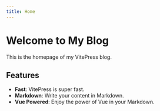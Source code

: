 ```yaml
---
title: Home
---
```

# Welcome to My Blog
This is the homepage of my VitePress blog.

## Features
- **Fast**: VitePress is super fast.
- **Markdown**: Write your content in Markdown.
- **Vue Powered**: Enjoy the power of Vue in your Markdown.
